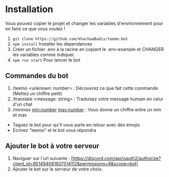 

# Installation

Vous pouvez copier le projet et changer les variables d'environnement pour en faire ce que vous voulez !

1. ```git clone https://github.com/khachaaBadis/teemo-bot```
2. ```npm install``` Installer les dépendances
3. Créer un fichier .env à la racine en copiant le .env-example et CHANGER les variables comme indiquer.
4. ```npm run start``` Pour lancer le bot

## Commandes du bot

1. /teemo <unknown: number> : Découvrez ce que fait cette commande (Mettez un chiffre petit)
2. /translate <message: string> : Traduisez votre message humain en celui d'un chat
3. /minmax <min:number> <max:number> : Vous donne un chiffre entre un min et max

- Taguez le bot pour qu'il vous parle en retour avec des émojis
- Écrivez "teemo" et le bot vous répondra

## Ajouter le bot à votre serveur

1. Naviguer sur l'url suivante : [https://discord.com/api/oauth2/authorize?client_id=951494061607514112&permissions=8&scope=bot]
2. Ajouter le bot sur le serveur de votre choix.
